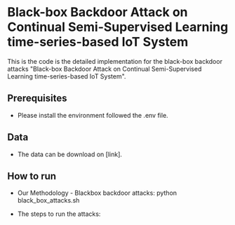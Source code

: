 # Black-box Backdoor Attack on Continual Semi-Supervised Learning time-series-based IoT System

This is the code is the detailed implementation for the black-box backdoor attacks "Black-box Backdoor Attack on Continual Semi-Supervised Learning time-series-based IoT System".

## Prerequisites
- Please install the environment followed the .env file.

## Data
- The data can be download on [link].

## How to run
- Our Methodology - Blackbox backdoor attacks:
python black_box_attacks.sh

- The steps to run the attacks:
